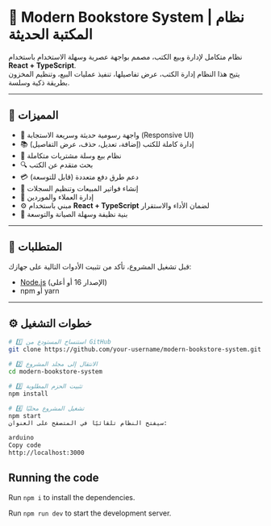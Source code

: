 
# 🏬 Modern Bookstore System | نظام المكتبة الحديثة

نظام متكامل لإدارة وبيع الكتب، مصمم بواجهة عصرية وسهلة الاستخدام باستخدام **React + TypeScript**.  
يتيح هذا النظام إدارة الكتب، عرض تفاصيلها، تنفيذ عمليات البيع، وتنظيم المخزون بطريقة ذكية وسلسة.

---

## 🚀 المميزات

- 🎨 واجهة رسومية حديثة وسريعة الاستجابة (Responsive UI)  
- 📚 إدارة كاملة للكتب (إضافة، تعديل، حذف، عرض التفاصيل)  
- 🛒 نظام بيع وسلة مشتريات متكاملة  
- 🔍 بحث متقدم عن الكتب  
- 💳 دعم طرق دفع متعددة (قابل للتوسعة)  
- 🧾 إنشاء فواتير المبيعات وتنظيم السجلات  
- 👥 إدارة العملاء والموردين  
- ⚙️ مبني باستخدام **React + TypeScript** لضمان الأداء والاستقرار  
- 🧩 بنية نظيفة وسهلة الصيانة والتوسعة  

---

## 🧰 المتطلبات

قبل تشغيل المشروع، تأكد من تثبيت الأدوات التالية على جهازك:

- [Node.js](https://nodejs.org/) (الإصدار 16 أو أعلى)
- npm أو yarn

---

## ⚙️ خطوات التشغيل

```bash
# 1️⃣ استنساخ المستودع من GitHub
git clone https://github.com/your-username/modern-bookstore-system.git

# 2️⃣ الانتقال إلى مجلد المشروع
cd modern-bookstore-system

# 3️⃣ تثبيت الحزم المطلوبة
npm install

# 4️⃣ تشغيل المشروع محليًا
npm start
سيفتح النظام تلقائيًا في المتصفح على العنوان:

arduino
Copy code
http://localhost:3000
```
  ## Running the code

  Run `npm i` to install the dependencies.

  Run `npm run dev` to start the development server.
  
